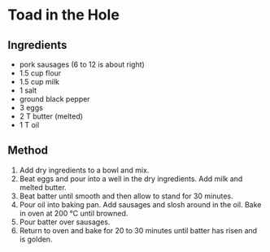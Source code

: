 # Toad in the Hole

## Ingredients

- pork sausages (6 to 12 is about right)
- 1.5 cup flour
- 1.5 cup milk
- 1 salt
- ground black pepper
- 3 eggs
- 2 T butter (melted)
- 1 T oil

## Method

1. Add dry ingredients to a bowl and mix.
2. Beat eggs and pour into a well in the dry ingredients. Add milk and melted butter.
3. Beat batter until smooth and then allow to stand for 30 minutes.
4. Pour oil into baking pan. Add sausages and slosh around in the oil. Bake in oven at 200 °C until browned.
5. Pour batter over sausages.
6. Return to oven and bake for 20 to 30 minutes until batter has risen and is golden.
